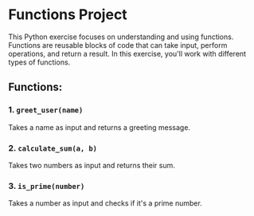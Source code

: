 # Functions Project

This Python exercise focuses on understanding and using functions. Functions are reusable blocks of code that can take input, perform operations, and return a result. In this exercise, you'll work with different types of functions.

## Functions:

### 1. `greet_user(name)`
   Takes a name as input and returns a greeting message.

### 2. `calculate_sum(a, b)`
   Takes two numbers as input and returns their sum.

### 3. `is_prime(number)`
   Takes a number as input and checks if it's a prime number.